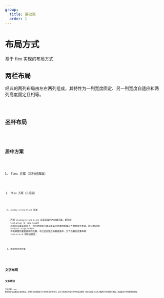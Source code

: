 ```yaml
---
group:
  title: 基础篇
  order: 1
---
```


# 布局方式

基于 flex 实现的布局方式

## 两栏布局

经典的两列布局由左右两列组成，其特性为一列宽度固定、另一列宽度自适应和两列高度固定且相等。

<code src="./two-columns-layout">

## 圣杯布局

<code src="./grail-layout">

## 居中方案

1. flex 方案（三行经典版）

   <code src="./center-layout/flex">

2. flex 方案（二行版）

   <code src="./center-layout/flex-2">

3. `diplay:inline-block` 版本

   声明 `display:inline-block` 将其变成行内块级元素，那可用 `text-align` 与 `line-height` 声明水平垂直居中了，但行内块级元素与匿名行内盒的基线对齐存在很大差异，所以需声明 `vertical-align:middle` 将其调整到垂直居中的位置，不过这也是近似垂直居中，父节点最后还需声明 `font-size:0` 消除该差异。

    <code src="./center-layout/inline-block">

4. 最传统的布局方案

   <code src="./center-layout/classic">

# 文字布局

## 文本环绕

节点声明 `float` 脱流时会让其跳出正常文档流，其他节点会忽略该节点并填补其原先空间。该节点的文本内容可不参与脱流效果，却会认同该节点所占据的空间并围绕它布局，这就是文字环绕效果的原理。

<code src="./text-layout">
